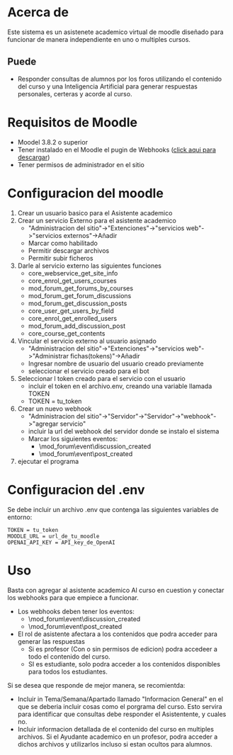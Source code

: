 # Acerca de
Este sistema es un asistenete academico virtual de moodle diseñado para funcionar de manera independiente en uno o multiples cursos.

## Puede
* Responder consultas de alumnos por los foros utilizando el contenido del curso y una Inteligencia Artificial para generar respuestas personales, certeras y acorde al curso.


# Requisitos de Moodle
* Moodel 3.8.2 o superior
* Tener instalado en el Moodle el pugin de Webhooks ([click aqui para descargar](https://moodle.org/plugins/local_webhooks))
* Tener permisos de administrador en el sitio


#  Configuracion del moodle
1. Crear un usuario basico para el Asistente academico
2. Crear un servicio Externo para el asistente academico
    * "Administracion del sitio"->"Extenciones"->"servicios web"->"servicios externos"->Añadir
    * Marcar como habilitado
    * Permitir descargar archivos
    * Permitir subir ficheros
3. Darle al servicio externo las siguientes funciones
    * core_webservice_get_site_info
    * core_enrol_get_users_courses
    * mod_forum_get_forums_by_courses
    * mod_forum_get_forum_discussions
    * mod_forum_get_discussion_posts
    * core_user_get_users_by_field
    * core_enrol_get_enrolled_users
    * mod_forum_add_discussion_post
    * core_course_get_contents
4. Vincular el servicio externo al usuario asignado
    * "Administracion del sitio"->"Extenciones"->"servicios web"->"Administrar fichas(tokens)"->Añadir
    * Ingresar nombre de usuario del usuario creado previamente
    * seleccionar el servicio creado para el bot
5. Seleccionar l token creado para el servicio con el usuario
    * incluir el token en el archivo.env, creando una variable llamada TOKEN
    * TOKEN = tu_token
6. Crear un nuevo webhook
    * "Administracion del sitio"->"Servidor"->"Servidor"->"webhook"->"agregar servicio"
    * incluir la url del webhook del servidor donde se instalo el sistema
    * Marcar los siguientes eventos:
        * \mod_forum\event\discussion_created
        * \mod_forum\event\post_created
7. ejecutar el programa


# Configuracion del .env
Se debe incluir un archivo .env que contenga las siguientes variables de entorno:
~~~
TOKEN = tu_token
MOODLE_URL = url_de_tu_moodle
OPENAI_API_KEY = API_key_de_OpenAI
~~~


# Uso
Basta con agregar al asistente academico Al curso en cuestion y conectar los webhooks para que empiece a funcionar.
* Los webhooks deben tener los eventos:
    * \mod_forum\event\discussion_created
    * \mod_forum\event\post_created
* El rol de asistente afectara a los contenidos que podra acceder para generar las respuestas
    * Si es profesor (Con o sin permisos de edicion) podra accedeer a todo el contenido del curso.
    * SI es estudiante, solo podra acceder a los contenidos disponibles para todos los estudiantes.


Si se desea que responde de mejor manera, se recomientda:
* Incluir in Tema/Semana/Apartado llamado "Informacion General" en el que se deberia incluir cosas como el porgrama del curso. Esto servira para identificar que consultas debe responder el Asistentente, y cuales no.
* Incluir informacion detallada de el contenido del curso en multiples archivos. Si el Ayudante academico en un profesor, podra acceder a dichos archivos y utilizarlos incluso si estan ocultos para alumnos.

